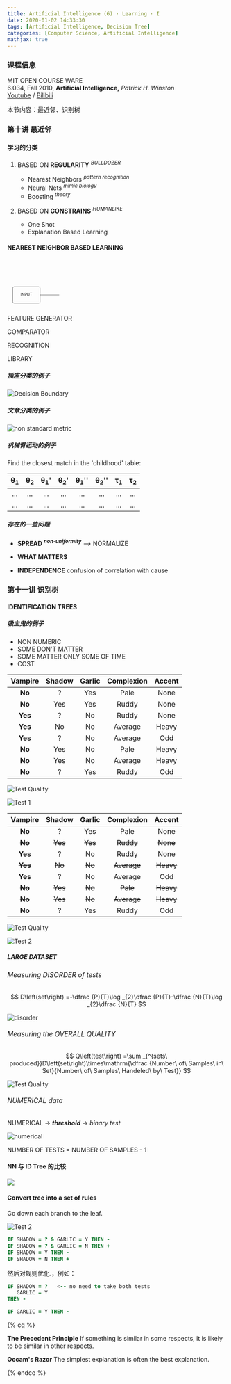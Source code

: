 ```yaml
---
title: Artificial Intelligence (6) · Learning · I
date: 2020-01-02 14:33:30
tags: [Artificial Intelligence, Decision Tree]
categories: [Computer Science, Artificial Intelligence]
mathjax: true
---
```


### 课程信息

MIT OPEN COURSE WARE  
6.034, Fall 2010, **Artificial Intelligence,** *Patrick H. Winston*  
[Youtube](https://www.youtube.com/watch?v=TjZBTDzGeGg&list=PLUl4u3cNGP63gFHB6xb-kVBiQHYe_4hSi) / [Bilibili](https://www.bilibili.com/video/av75097245)

本节内容：最近邻、识别树

<!-- more -->

### 第十讲 最近邻

#### 学习的分类

1. BASED ON **REGULARITY** <sup>*BULLDOZER*</sup>
   - Nearest Neighbors <sup>*pattern recognition*</sup>
   - Neural Nets <sup>*mimic biology*</sup>
   - Boosting <sup>*theory*</sup>


2. BASED ON **CONSTRAINS** <sup>*HUMANLIKE*</sup>
   - One Shot
   - Explanation Based Learning

#### NEAREST NEIGHBOR BASED LEARNING

<svg viewBox="0 0 800 180" fill="currentColor" xmlns="http://www.w3.org/2000/svg">
   <!-- 矩形节点 -->
   <rect x="20" y="100"
         width="100" height="60" rx="5"
         fill="transparent" stroke="currentColor"/>
   <text x="70" y="130"
         text-anchor="middle"
         dominant-baseline="middle">
      INPUT
   </text>

   <!-- 箭头连接线 -->
   <path d="M 120,130 L 190,130" stroke="currentColor" fill="none"/>
    
   <rect x="190" y="100"
         width="150" height="60" rx="5"
         fill="transparent" stroke="currentColor"/>
   <text x="265" y="120"
         text-anchor="middle"
         dominant-baseline="middle">
      <tspan x="265" dy="0">FEATURE</tspan>
      <tspan x="265" dy="20">GENERATOR</tspan>
   </text>

   <!-- 箭头连接线 -->
   <path d="M 340,130 L 410,130" stroke="currentColor" fill="none"/>
    
   <rect x="410" y="100"
         width="150" height="60" rx="5"
         fill="transparent" stroke="currentColor"/>
   <text x="485" y="130"
         text-anchor="middle"
         dominant-baseline="middle">
      COMPARATOR
   </text>

   <!-- 箭头连接线 -->
   <path d="M 560,130 L 630,130" stroke="currentColor" fill="none"/>

   <rect x="630" y="100"
         width="150" height="60" rx="5"
         fill="transparent" stroke="currentColor"/>
   <text x="705" y="130"
         text-anchor="middle"
         dominant-baseline="middle">
      RECOGNITION
   </text>

   <!-- 箭头连接线 -->
   <path d="M 485,60 L 485,100" stroke="currentColor" fill="none"/>

   <rect x="410" y="20"
         width="150" height="40" rx="5"
         fill="transparent" stroke="currentColor"/>
   <text x="485" y="40"
         text-anchor="middle"
         dominant-baseline="middle">
      LIBRARY
   </text>
</svg>

##### 插座分类的例子

![Decision Boundary](Artificial-Intelligence-Patrick-Winston-6/db.jpg)

##### 文章分类的例子

![non standard metric](Artificial-Intelligence-Patrick-Winston-6/nonsm.jpg)

##### 机械臂运动的例子

Find the closest match in the 'childhood' table:

| θ<sub>1</sub> | θ<sub>2</sub> | θ<sub>1</sub>' | θ<sub>2</sub>' | θ<sub>1</sub>'' | θ<sub>2</sub>'' | τ<sub>1</sub> | τ<sub>2</sub> |
| :-----------: | :-----------: | :------------: | :------------: | :-------------: | :-------------: | :-----------: | :-----------: |
|      ...      |      ...      |      ...       |      ...       |       ...       |       ...       |      ...      |      ...      |
|      ...      |      ...      |      ...       |      ...       |       ...       |       ...       |      ...      |      ...      |

##### 存在的一些问题

- **SPREAD** <sup>***non-uniformity***</sup> --> NORMALIZE

- **WHAT MATTERS**

- **INDEPENDENCE**
  confusion of correlation with cause

### 第十一讲 识别树

#### IDENTIFICATION TREES

##### 吸血鬼的例子

- NON NUMERIC
- SOME DON'T MATTER
- SOME MATTER ONLY SOME OF TIME
- COST

| Vampire | Shadow | Garlic | Complexion | Accent |
| :-----: | :----: | :----: | :--------: | :----: |
| **No**  |   ?    |  Yes   |    Pale    |  None  |
| **No**  |  Yes   |  Yes   |   Ruddy    |  None  |
| **Yes** |   ?    |   No   |   Ruddy    |  None  |
| **Yes** |   No   |   No   |  Average   | Heavy  |
| **Yes** |   ?    |   No   |  Average   |  Odd   |
| **No**  |  Yes   |   No   |    Pale    | Heavy  |
| **No**  |  Yes   |   No   |  Average   | Heavy  |
| **No**  |   ?    |  Yes   |   Ruddy    |  Odd   |

![Test Quality](Artificial-Intelligence-Patrick-Winston-6/tq.jpg)

![Test 1](Artificial-Intelligence-Patrick-Winston-6/id.jpg)

|   Vampire   | Shadow  | Garlic  | Complexion  |  Accent   |
| :---------: | :-----: | :-----: | :---------: | :-------: |
|   **No**    |    ?    |   Yes   |    Pale     |   None    |
| ~~**No**~~  | ~~Yes~~ | ~~Yes~~ |  ~~Ruddy~~  | ~~None~~  |
|   **Yes**   |    ?    |   No    |    Ruddy    |   None    |
| ~~**Yes**~~ | ~~No~~  | ~~No~~  | ~~Average~~ | ~~Heavy~~ |
|   **Yes**   |    ?    |   No    |   Average   |    Odd    |
| ~~**No**~~  | ~~Yes~~ | ~~No~~  |  ~~Pale~~   | ~~Heavy~~ |
| ~~**No**~~  | ~~Yes~~ | ~~No~~  | ~~Average~~ | ~~Heavy~~ |
|   **No**    |    ?    |   Yes   |    Ruddy    |    Odd    |

![Test Quality](Artificial-Intelligence-Patrick-Winston-6/t2.jpg)

![Test 2](Artificial-Intelligence-Patrick-Winston-6/idt.jpg)

##### LARGE DATASET

###### <span style="font-size:110%;">Measuring DISORDER of tests</span>

$$
D\left(set\right) =-\dfrac {P}{T}\log _{2}\dfrac {P}{T}-\dfrac {N}{T}\log _{2}\dfrac {N}{T}
$$

![disorder](Artificial-Intelligence-Patrick-Winston-6/plot.png)

###### <span style="font-size:110%;">Measuring the OVERALL QUALITY</span>

$$
Q\left(test\right) =\sum _{^{sets\ produced}}D\left(set\right)\times\mathrm{\dfrac {Number\ of\ Samples\ in\ Set}{Number\ of\ Samples\ Handeled\ by\ Test}}
$$

![Test Quality](Artificial-Intelligence-Patrick-Winston-6/q.jpg)

###### <span style="font-size:110%;">NUMERICAL data</span>

NUMERICAL → ***threshold*** → *binary test*

![numerical](Artificial-Intelligence-Patrick-Winston-6/t.jpg)

NUMBER OF TESTS = NUMBER OF SAMPLES - 1

#### NN 与 ID Tree 的比较

![](Artificial-Intelligence-Patrick-Winston-6/c.jpg)

#### Convert tree into a set of rules

Go down each branch to the leaf.

![Test 2](Artificial-Intelligence-Patrick-Winston-6/idt.jpg)

```fortran
IF SHADOW = ? & GARLIC = Y THEN -
IF SHADOW = ? & GARLIC = N THEN +
IF SHADOW = Y THEN -
IF SHADOW = N THEN +
```

然后对规则优化.，例如：

```fortran
IF SHADOW = ?   <-- no need to take both tests
   GARLIC = Y
THEN -

IF GARLIC = Y THEN -
```

{% cq %}

**The Precedent Principle**
If something is similar in some respects, it is likely to be similar in other respects.

**Occam's Razor**
The simplest explanation is often the best explanation.

{% endcq %}
